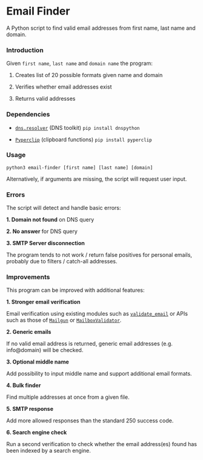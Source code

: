 # Email Finder

A Python script to find valid email addresses from first name, last name and domain.

### Introduction

Given <code>first name</code>, <code>last name</code> and <code>domain name</code> the program:

1. Creates list of 20 possible formats given name and domain

2. Verifies whether email addresses exist

3. Returns valid addresses

### Dependencies

* [`dns.resolver`](https://github.com/rthalley/dnspython) (DNS toolkit) <code>pip install dnspython</code>

* [`Pyperclip`](https://github.com/asweigart/pyperclip) (clipboard functions) <code>pip install pyperclip</code>

### Usage

<code>python3 email-finder [first name] [last name] [domain]  </code>

Alternatively, if arguments are missing, the script will request user input.

### Errors

The script will detect and handle basic errors:

**1. Domain not found** on DNS query

**2. No answer** for DNS query

**3. SMTP Server disconnection**

The program tends to not work / return false positives for personal emails, probably due to filters / catch-all addresses.  

### Improvements

This program can be improved with additional features:

**1. Stronger email verification**

Email verification using existing modules such as [`validate_email`](https://github.com/syrusakbary/validate_email/) or APIs such as those of [`Mailgun`](https://www.mailgun.com/email-validation) or [`MailboxValidator`](https://www.mailboxvalidator.com/).

**2. Generic emails**

If no valid email address is returned, generic email addresses (e.g. info@domain) will be checked.

**3. Optional middle name**

Add possibility to input middle name and support additional email formats.

**4. Bulk finder**

Find multiple addresses at once from a given file.

**5. SMTP response**

Add more allowed responses than the standard 250 success code.

**6. Search engine check**

Run a second verification to check whether the email address(es) found has been indexed by a search engine.
